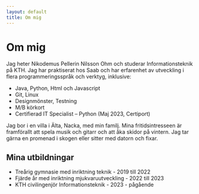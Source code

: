 ```yaml
---
layout: default
title: Om mig
---
```


# Om mig

Jag heter Nikodemus Pellerin Nilsson Ohm och studerar Informationsteknik på KTH. Jag har praktiserat hos Saab och har erfarenhet av utveckling i flera programmeringsspråk och verktyg, inklusive:

- Java, Python, Html och Javascript
- Git, Linux
- Designmönster, Testning
- M/B körkort
- Certifierad IT Specialist – Python (Maj 2023, Certiport)

Jag bor i en villa i Älta, Nacka, med min familj. Mina fritidsintresseen är framförallt att spela musik och gitarr och att åka skidor på vintern. Jag tar gärna en promenad i skogen eller sitter med datorn och fixar.

## Mina utbildningar

- Treårig gymnasie med inriktning teknik - 2019 till 2022
- Fjärde år med inriktning mjukvaruutveckling - 2022 till 2023
- KTH civilingenjör Informationsteknik - 2023 - pågående 

